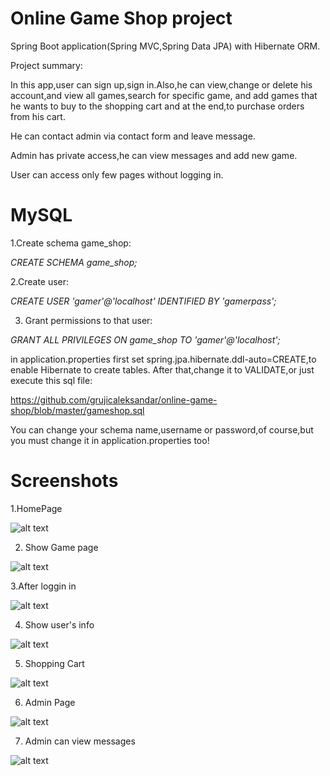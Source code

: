 Online Game Shop project
======================
Spring Boot application(Spring MVC,Spring Data JPA) with Hibernate ORM.

Project summary:

In this app,user can sign up,sign in.Also,he can view,change or delete his account,and view all games,search for specific game, and add games that he wants to buy to the shopping cart and at the end,to purchase orders from his cart.

He can contact admin via contact form and leave message.

Admin has private access,he can view messages and add new game.

User can access only few pages without logging in.


MySQL
======================

1.Create schema game_shop:

*CREATE SCHEMA game_shop;*

2.Create user:

*CREATE USER 'gamer'@'localhost' IDENTIFIED BY 'gamerpass';*

3. Grant permissions to that user:

*GRANT ALL PRIVILEGES ON game_shop  TO 'gamer'@'localhost';*

in application.properties first set spring.jpa.hibernate.ddl-auto=CREATE,to enable Hibernate to create tables.
After that,change it to VALIDATE,or just execute this sql file:

https://github.com/grujicaleksandar/online-game-shop/blob/master/gameshop.sql


You can change your schema name,username or password,of course,but you must change it in application.properties too! 

Screenshots
======================
1.HomePage

![alt text](https://res.cloudinary.com/gruja90/image/upload/v1519560992/online%20game%20shop/homepage.png)

2. Show Game page

![alt text](https://res.cloudinary.com/gruja90/image/upload/v1520163431/showgame.png)

3.After loggin in

![alt text](https://res.cloudinary.com/gruja90/image/upload/v1519560984/online%20game%20shop/account-drop-down.png)

4. Show user's info

![alt text](https://res.cloudinary.com/gruja90/image/upload/v1519562679/online%20game%20shop/user-info.png)

5. Shopping Cart

![alt text](https://res.cloudinary.com/gruja90/image/upload/v1519560985/online%20game%20shop/cart.png)

6. Admin Page

![alt text](https://res.cloudinary.com/gruja90/image/upload/c_scale,w_705/v1520188124/admin-page.png)

7. Admin can view messages

![alt text](https://res.cloudinary.com/gruja90/image/upload/v1520188124/admin-messages.png)
